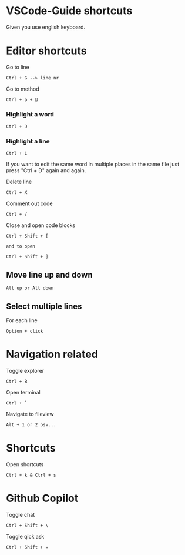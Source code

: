 # VSCode-Guide shortcuts
Given you use english keyboard.

# Editor shortcuts
Go to line
```
Ctrl + G --> line nr
```

Go to method
```
Ctrl + p + @
```

### Highlight a word
```
Ctrl + D
```

### Highlight a line
```
Ctrl + L
```

If you want to edit the same word in multiple places in the same file just press "Ctrl + D" again and again.


Delete line 
```
Ctrl + X
```

Comment out code
```
Ctrl + /
```

Close and open code blocks
```
Ctrl + Shift + [

and to open

Ctrl + Shift + ]
```

## Move line up and down 
```
Alt up or Alt down
```

## Select multiple lines
For each line
```
Option + click
```

# Navigation related

Toggle explorer
```
Ctrl + B
```

Open terminal
```
Ctrl + `
```

Navigate to fileview
```
Alt + 1 or 2 osv...
```

# Shortcuts
Open shortcuts
```
Ctrl + k & Ctrl + s 
```

# Github Copilot

Toggle chat 
```
Ctrl + Shift + \
```

Toggle qick ask
```
Ctrl + Shift + =
```